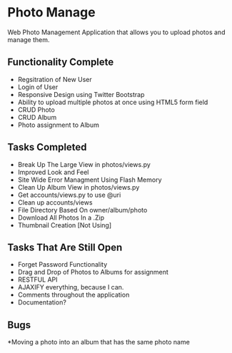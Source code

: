 Photo Manage
===========

Web Photo Management Application that allows you to upload photos and manage them.


Functionality Complete
--------

* Regsitration of New User
* Login of User
* Responsive Design using Twitter Bootstrap
* Ability to upload multiple photos at once using HTML5 form field
* CRUD Photo
* CRUD Album
* Photo assignment to Album

Tasks Completed
--------
* Break Up The Large View in photos/views.py
* Improved Look and Feel
* Site Wide Error Managment Using Flash Memory
* Clean Up Album View in photos/views.py
* Get accounts/views.py to use @uri
* Clean up accounts/views 
* File Directory Based On owner/album/photo
* Download All Photos In a .Zip 
* Thumbnail Creation [Not Using]

Tasks That Are Still Open
--------

* Forget Password Functionality
* Drag and Drop of Photos to Albums for assignment
* RESTFUL API
* AJAXIFY everything, because I can.
* Comments throughout the application
* Documentation?

Bugs
--------

*Moving a photo into an album that has the same photo name
